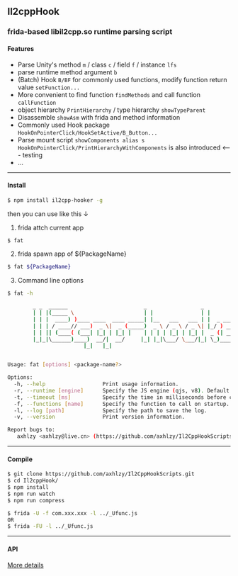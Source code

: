 ## Il2cppHook

### frida-based libil2cpp.so runtime parsing script
 
#### Features 

- Parse Unity's method `m` / class `c` / field `f` / instance `lfs`
- parse runtime method argument `b`
- (Batch) Hook `B/BF` for commonly used functions, modify function return value `setFunction...`
- More convenient to find function `findMethods` and call function `callFunction`
- object hierarchy `PrintHierarchy` / type hierarchy `showTypeParent`
- Disassemble `showAsm` with frida and method information
- Commonly used Hook package `HookOnPointerClick/HookSetActive/B_Button...`
- Parse mount script `showComponents alias s` `HookOnPointerClick/PrintHierarchyWithComponents` is also introduced <--- testing
- ...

-------

#### Install
```sh
$ npm install il2cpp-hooker -g
```
then you can use like this ↓

1. frida attch current app
```sh
$ fat

```
2. frida spawn app of ${PackageName}
```sh
$ fat ${PackageName}
```

3. Command line options
```sh
$ fat -h

        _ _  ______                        _                 _
        | | |(_____ \                      | |               | |
        | | |  ____) )____ ____  ____ _____| |__   ___   ___ | |  _ _____  ____
        | | | / ____// ___)  _ \|  _ (_____)  _ \ / _ \ / _ \| |_/ ) ___ |/ ___)
        | | || (____( (___| |_| | |_| |    | | | | |_| | |_| |  _ (| ____| |
        |_|_|\______)____)  __/|  __/     |_| |_|\___/ \___/|_| \_)_____)_|
                        |_|   |_|


Usage: fat [options] <package-name?>

Options:
  -h, --help                  Print usage information.
  -r, --runtime [engine]      Specify the JS engine (qjs, v8). Default: v8
  -t, --timeout [ms]          Specify the time in milliseconds before calling the function.
  -f, --functions [name]      Specify the function to call on startup. example: -f i();getApkInfo();
  -l, --log [path]            Specify the path to save the log.
  -v, --version               Print version information.

Report bugs to:
   axhlzy <axhlzy@live.cn> (https://github.com/axhlzy/Il2CppHookScripts/)
```

-------

#### Compile
```sh
$ git clone https://github.com/axhlzy/Il2CppHookScripts.git
$ cd Il2cppHook/
$ npm install
$ npm run watch
$ npm run compress

$ frida -U -f com.xxx.xxx -l ../_Ufunc.js
OR
$ frida -FU -l ../_Ufunc.js
```

-------

#### API

[More details](https://github.com/axhlzy/Il2CppHookScripts/wiki)
